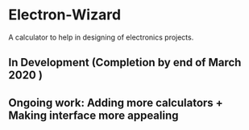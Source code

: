 # Electron-Wizard
A calculator to help in designing of electronics projects.

## In Development (Completion by end of March 2020 )

## Ongoing work: Adding more calculators + Making interface more appealing

